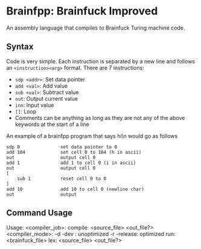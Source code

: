 # Brainfpp: Brainfuck Improved

An assembly language that compiles to Brainfuck Turing machine code.

## Syntax

Code is very simple. Each instruction is separated by a new line and follows an `<instruction><arg>` format. There are 7 instructions:

- `sdp <addr>`: Set data pointer
- `add <val>`: Add value
- `sub <val>`: Subtract value
- `out`: Output current value
- `inn`: Input value
- `[]`: Loop
- Comments can be anything as long as they are not any of the above keywords at the start of a line 

An example of a brainfpp program that says hi\n would go as follows

```
sdp 0               set data pointer to 0
add 104             set cell 0 to 104 (h in ascii)
out                 output cell 0
add 1               add 1 to cell 0 (i in ascii)
out                 output cell 0
[                   
    sub 1           reset cell 0 to 0
]
add 10              add 10 to cell 0 (newline char)
out                 output 
```

## Command Usage
Usage: <compiler_job>:
    compile: <source_file> <out_file?> <compiler_mode>:
        -d -dev    : unoptimized
        -r -release: optimized
    run: <brainfuck_file>
    lex: <source_file> <out_file?>